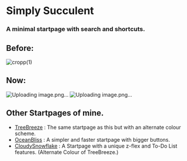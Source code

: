 # Simply Succulent
### A minimal startpage with search and shortcuts.

## Before:
![cropp(1)](https://user-images.githubusercontent.com/72144072/233822535-c9319690-bfa4-4b0b-9000-79f74b5f02aa.png)

## Now:
![Uploading image.png…]()
![Uploading image.png…]()




## Other Startpages of mine.
- [TreeBreeze](https://github.com/Z-8Bit/treebreeze) : The same startpage as this but with an alternate colour scheme.
- [OceanBliss](https://github.com/Z-8Bit/oceanbliss) : A simpler and faster startpage with bigger buttons.
- [CloudySnowflake](https://github.com/Z-8Bit/cloudysnowflake) : A Startpage with a unique z-flex and To-Do List features. (Alternate Colour of TreeBreeze.)

